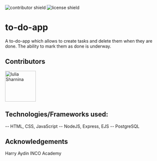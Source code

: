 ![contributor shield](https://img.shields.io/badge/Contributors-1-%23c24d89?style=for-the-badge)
![license shield](https://img.shields.io/badge/License-MIT-green?style=for-the-badge)

# to-do-app

A to-do-app which allows to create tasks and delete them when they are done. The ability to mark them as done is underway. 


## Contributors
<a href="https://github.com/julia-ediamond">
  <img src="https://github.com/julia-ediamond.png" alt="Iulia Sharnina" width="100"/>
</a>

## Technologies/Frameworks used:
-- HTML, CSS, JavaScript
-- NodeJS, Express, EJS
-- PostgreSQL

## Acknowledgements
Harry Aydin
INCO Academy
